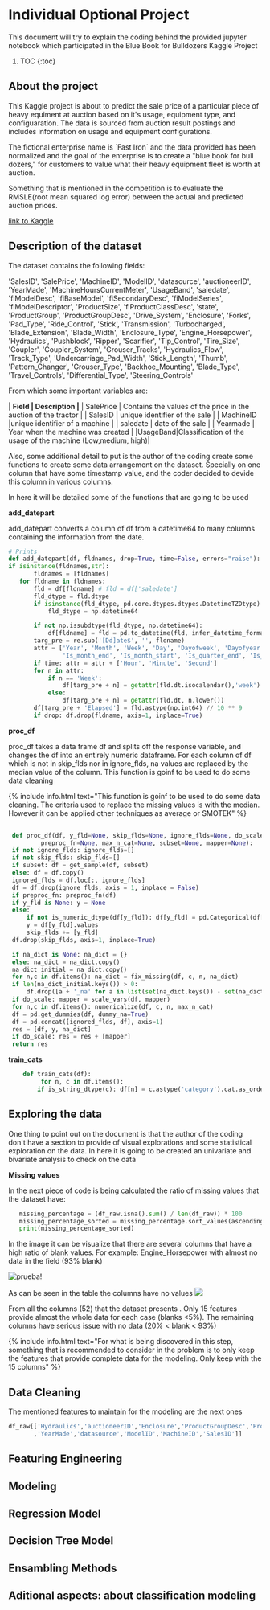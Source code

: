 # Individual Optional Project

This document will try to explain the coding behind the provided jupyter notebook which participated in the Blue Book for Bulldozers Kaggle Project 

1. TOC
{:toc}

## About the project

This Kaggle project is about to predict the sale price of a particular piece of heavy equiment at auction based on it's usage, equipment type, and configuaration.  The data is sourced from auction result postings and includes information on usage and equipment configurations.

The fictional enterprise name is ´Fast Iron´ and the data provided has been normalized and the goal of the enterprise is to create a "blue book for bull dozers," for customers to value what their heavy equipment fleet is worth at auction.

Something that is mentioned in the competition is to evaluate the RMSLE(root mean squared log error) between the actual and predicted auction prices.

[link to Kaggle](https://www.kaggle.com/c/bluebook-for-bulldozers)

## Description of the dataset

The dataset contains the following fields:

'SalesID', 'SalePrice', 'MachineID', 'ModelID', 'datasource',
 'auctioneerID', 'YearMade', 'MachineHoursCurrentMeter', 'UsageBand',
 'saledate', 'fiModelDesc', 'fiBaseModel', 'fiSecondaryDesc',
 'fiModelSeries', 'fiModelDescriptor', 'ProductSize',
 'fiProductClassDesc', 'state', 'ProductGroup', 'ProductGroupDesc',
 'Drive_System', 'Enclosure', 'Forks', 'Pad_Type', 'Ride_Control',
 'Stick', 'Transmission', 'Turbocharged', 'Blade_Extension',
 'Blade_Width', 'Enclosure_Type', 'Engine_Horsepower', 'Hydraulics',
 'Pushblock', 'Ripper', 'Scarifier', 'Tip_Control', 'Tire_Size',
 'Coupler', 'Coupler_System', 'Grouser_Tracks', 'Hydraulics_Flow',
 'Track_Type', 'Undercarriage_Pad_Width', 'Stick_Length', 'Thumb',
 'Pattern_Changer', 'Grouser_Type', 'Backhoe_Mounting', 'Blade_Type',
 'Travel_Controls', 'Differential_Type', 'Steering_Controls'

 From which some important variables are:
 
 **| Field | Description |**
 | SalePrice | Contains the values of the price in the auction of the tractor |
 | SalesID | unique identifier of the sale |
 | MachineID |unique identifier of a machine |
 | saledate | date of the sale |
 | Yearmade | Year when the machine was created |
 |UsageBand|Classification of the usage of the machine (Low,medium, high)|

 Also, some additional detail to put is the author of the coding create some functions to create some data arrangement on the dataset. 
 Specially on one column that have some timestamp value, and the coder decided to devide this column in various columns.
 
 In here it will be detailed some of the functions that are going to be used 

**add_datepart**

   add_datepart converts a column of df from a datetime64 to many columns containing
    the information from the date.
    
 ```python
# Prints 
def add_datepart(df, fldnames, drop=True, time=False, errors="raise"):
if isinstance(fldnames,str):
        fldnames = [fldnames]
    for fldname in fldnames:
        fld = df[fldname] # fld = df['saledate']
        fld_dtype = fld.dtype
        if isinstance(fld_dtype, pd.core.dtypes.dtypes.DatetimeTZDtype):
            fld_dtype = np.datetime64

        if not np.issubdtype(fld_dtype, np.datetime64):
            df[fldname] = fld = pd.to_datetime(fld, infer_datetime_format=True, errors=errors)
        targ_pre = re.sub('[Dd]ate$', '', fldname)
        attr = ['Year', 'Month', 'Week', 'Day', 'Dayofweek', 'Dayofyear',
                'Is_month_end', 'Is_month_start', 'Is_quarter_end', 'Is_quarter_start', 'Is_year_end', 'Is_year_start']
        if time: attr = attr + ['Hour', 'Minute', 'Second']
        for n in attr: 
            if n == 'Week':
                df[targ_pre + n] = getattr(fld.dt.isocalendar(),'week')
            else:
                df[targ_pre + n] = getattr(fld.dt, n.lower())
        df[targ_pre + 'Elapsed'] = fld.astype(np.int64) // 10 ** 9
        if drop: df.drop(fldname, axis=1, inplace=True)

```

**proc_df**

proc_df takes a data frame df and splits off the response variable, and
    changes the df into an entirely numeric dataframe. For each column of df
    which is not in skip_flds nor in ignore_flds, na values are replaced by the
    median value of the column. 
 This function is goinf to be used to do some data cleaning

 {% include info.html text="This function is goinf to be used to do some data cleaning. The criteria used to replace the missing values is with the
 median. However it can be applied other techniques as average or SMOTEK" %}

   ```python
    
    def proc_df(df, y_fld=None, skip_flds=None, ignore_flds=None, do_scale=False, na_dict=None,
            preproc_fn=None, max_n_cat=None, subset=None, mapper=None):
    if not ignore_flds: ignore_flds=[]
    if not skip_flds: skip_flds=[]
    if subset: df = get_sample(df, subset)
    else: df = df.copy()
    ignored_flds = df.loc[:, ignore_flds]
    df = df.drop(ignore_flds, axis = 1, inplace = False)
    if preproc_fn: preproc_fn(df)
    if y_fld is None: y = None
    else:
        if not is_numeric_dtype(df[y_fld]): df[y_fld] = pd.Categorical(df[y_fld]).codes
        y = df[y_fld].values
        skip_flds += [y_fld]
    df.drop(skip_flds, axis=1, inplace=True)

    if na_dict is None: na_dict = {}
    else: na_dict = na_dict.copy()
    na_dict_initial = na_dict.copy()
    for n,c in df.items(): na_dict = fix_missing(df, c, n, na_dict)
    if len(na_dict_initial.keys()) > 0:
        df.drop([a + '_na' for a in list(set(na_dict.keys()) - set(na_dict_initial.keys()))], axis=1, inplace=True)
    if do_scale: mapper = scale_vars(df, mapper)
    for n,c in df.items(): numericalize(df, c, n, max_n_cat)
    df = pd.get_dummies(df, dummy_na=True)
    df = pd.concat([ignored_flds, df], axis=1)
    res = [df, y, na_dict]
    if do_scale: res = res + [mapper]
    return res

   ```
**train_cats**
```python
    def train_cats(df):
         for n, c in df.items():
        if is_string_dtype(c): df[n] = c.astype('category').cat.as_ordered()
```
## Exploring the data 

 One thing to point out on the document is that the author of the coding don't have a section to provide of visual 
 explorations and some statistical exploration on the data. 
 In here it is going to be created an univariate and bivariate analysis to check on the data 
 
 **Missing values**

 In the next piece of code is being calculated the ratio of missing values that the dataset have:
 
 ```python
    missing_percentage = (df_raw.isna().sum() / len(df_raw)) * 100
    missing_percentage_sorted = missing_percentage.sort_values(ascending=False)
    print(missing_percentage_sorted)
 ```

In the image it can be visualize that there are several columns that have a high ratio of blank values. For example: Engine_Horsepower with almost no data in the field (93% blank)
 
![prueba!](/images/IA_im1.PNG "blank columns")

As can be seen in the table the columns have no values
![](/images/IA_im2.PNG )

From all the columns (52) that the dataset presents . Only 15 features provide almost the whole data for each case (blanks <5%). The remaining columns have serious issue with no data (20% < blank < 93%)

{% include info.html text="For what is being discovered in this step, something that is recommended to consider in the problem is to only keep the features that provide complete data for the modeling. Only keep with the 15 columns" %}

## Data Cleaning

The mentioned features to maintain for the modeling are the next ones

 ```python
df_raw[['Hydraulics','auctioneerID','Enclosure','ProductGroupDesc','ProductGroup','state','fiProductClassDesc','SalePrice','fiBaseModel','fiModelDesc','saledate'
        ,'YearMade','datasource','ModelID','MachineID','SalesID']]
```
## Featuring Engineering
## Modeling 
## Regression Model
## Decision Tree Model
## Ensambling Methods
## Aditional aspects: about classification modeling




